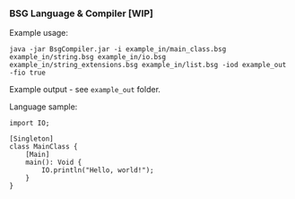 ### BSG Language & Compiler [WIP]

Example usage:
```
java -jar BsgCompiler.jar -i example_in/main_class.bsg example_in/string.bsg example_in/io.bsg example_in/string_extensions.bsg example_in/list.bsg -iod example_out -fio true
```

Example output - see `example_out` folder.

Language sample:
```
import IO;

[Singleton]
class MainClass {
    [Main]
    main(): Void {
        IO.println("Hello, world!");
    }
}
```